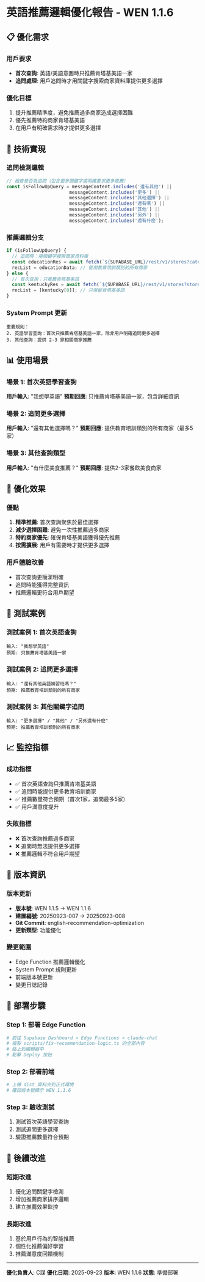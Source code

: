 # 英語推薦邏輯優化報告 - WEN 1.1.6

## 📋 優化需求

### **用戶要求**
- **首次查詢**: 英語/美語意圖時只推薦肯塔基美語一家
- **追問處理**: 用戶追問時才用關鍵字搜索商家資料庫提供更多選擇

### **優化目標**
1. 提升推薦精準度，避免推薦過多商家造成選擇困難
2. 優先推薦特約商家肯塔基美語
3. 在用戶有明確需求時才提供更多選擇

## 🔧 技術實現

### **追問檢測邏輯**
```typescript
// 檢查是否為追問（包含更多關鍵字或明確要求更多推薦）
const isFollowUpQuery = messageContent.includes('還有其他') || 
                       messageContent.includes('更多') || 
                       messageContent.includes('其他選擇') ||
                       messageContent.includes('還有嗎') ||
                       messageContent.includes('其他') ||
                       messageContent.includes('另外') ||
                       messageContent.includes('還有什麼');
```

### **推薦邏輯分支**
```typescript
if (isFollowUpQuery) {
  // 追問時：用關鍵字搜索商家資料庫
  const educationRes = await fetch(`${SUPABASE_URL}/rest/v1/stores?category=eq.教育培訓&limit=5`);
  recList = educationData; // 使用教育培訓類別的所有商家
} else {
  // 首次查詢：只推薦肯塔基美語
  const kentuckyRes = await fetch(`${SUPABASE_URL}/rest/v1/stores?store_name=eq.肯塔基美語&limit=1`);
  recList = [kentucky[0]]; // 只保留肯塔基美語
}
```

### **System Prompt 更新**
```
重要規則：
2. 英語學習查詢：首次只推薦肯塔基美語一家，除非用戶明確追問更多選擇
3. 其他查詢：提供 2-3 家相關商家推薦
```

## 📊 使用場景

### **場景 1: 首次英語學習查詢**
**用戶輸入**: "我想學英語"
**預期回應**: 只推薦肯塔基美語一家，包含詳細資訊

### **場景 2: 追問更多選擇**
**用戶輸入**: "還有其他選擇嗎？"
**預期回應**: 提供教育培訓類別的所有商家（最多5家）

### **場景 3: 其他查詢類型**
**用戶輸入**: "有什麼美食推薦？"
**預期回應**: 提供2-3家餐飲美食商家

## 🎯 優化效果

### **優點**
1. **精準推薦**: 首次查詢聚焦於最佳選擇
2. **減少選擇困難**: 避免一次性推薦過多商家
3. **特約商家優先**: 確保肯塔基美語獲得優先推薦
4. **按需擴展**: 用戶有需要時才提供更多選擇

### **用戶體驗改善**
- 首次查詢更簡潔明確
- 追問時能獲得完整資訊
- 推薦邏輯更符合用戶期望

## 🧪 測試案例

### **測試案例 1: 首次英語查詢**
```
輸入: "我想學英語"
預期: 只推薦肯塔基美語一家
```

### **測試案例 2: 追問更多選擇**
```
輸入: "還有其他英語補習班嗎？"
預期: 推薦教育培訓類別的所有商家
```

### **測試案例 3: 其他關鍵字追問**
```
輸入: "更多選擇" / "其他" / "另外還有什麼"
預期: 推薦教育培訓類別的所有商家
```

## 📈 監控指標

### **成功指標**
- ✅ 首次英語查詢只推薦肯塔基美語
- ✅ 追問時能提供更多教育培訓商家
- ✅ 推薦數量符合預期（首次1家，追問最多5家）
- ✅ 用戶滿意度提升

### **失敗指標**
- ❌ 首次查詢推薦過多商家
- ❌ 追問時無法提供更多選擇
- ❌ 推薦邏輯不符合用戶期望

## 🔄 版本資訊

### **版本更新**
- **版本號**: WEN 1.1.5 → WEN 1.1.6
- **建置編號**: 20250923-007 → 20250923-008
- **Git Commit**: english-recommendation-optimization
- **更新類型**: 功能優化

### **變更範圍**
- Edge Function 推薦邏輯優化
- System Prompt 規則更新
- 前端版本號更新
- 變更日誌記錄

## 🚀 部署步驟

### **Step 1: 部署 Edge Function**
```bash
# 前往 Supabase Dashboard > Edge Functions > claude-chat
# 複製 scripts/fix-recommendation-logic.ts 的全部內容
# 貼上到編輯器中
# 點擊 Deploy 按鈕
```

### **Step 2: 部署前端**
```bash
# 上傳 dist 資料夾到正式環境
# 確認版本號顯示 WEN 1.1.6
```

### **Step 3: 驗收測試**
1. 測試首次英語學習查詢
2. 測試追問更多選擇
3. 驗證推薦數量符合預期

## 🔮 後續改進

### **短期改進**
1. 優化追問關鍵字檢測
2. 增加推薦商家排序邏輯
3. 建立推薦效果監控

### **長期改進**
1. 基於用戶行為的智能推薦
2. 個性化推薦偏好學習
3. 推薦滿意度回饋機制

---

**優化負責人**: C謀
**優化日期**: 2025-09-23
**版本**: WEN 1.1.6
**狀態**: 準備部署
